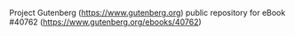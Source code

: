 Project Gutenberg (https://www.gutenberg.org) public repository for eBook #40762 (https://www.gutenberg.org/ebooks/40762)
